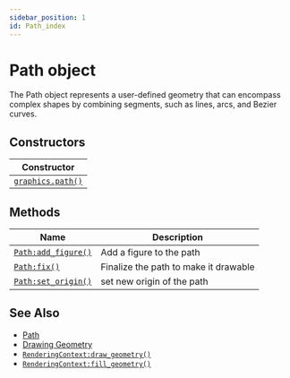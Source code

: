 ```yaml
---
sidebar_position: 1
id: Path_index
---
```


# Path object
The Path object represents a user-defined geometry that can encompass complex shapes by combining segments, such as lines, arcs, and Bezier curves.

## Constructors
|Constructor|
|---|
|[`graphics.path()`](/libs/graphics/graphics_path)

## Methods
|Name|Description|
|-|-|
|[```Path:add_figure()```](/libs/graphics/Path/Path-add_figure)|Add a figure to the path|
|[```Path:fix()```](/libs/graphics/Path/Path-fix)|Finalize the path to make it drawable|
|[```Path:set_origin()```](/libs/graphics/Path/Path-set_origin)|set new origin of the path|

## See Also
- [Path](/guide/graphics#path)
- [Drawing Geometry](/guide/graphics#drawing-geometry)
- [`RenderingContext:draw_geometry()`](/libs/graphics/RenderingContext/RenderingContext-draw_geometry)
- [`RenderingContext:fill_geometry()`](/libs/graphics/RenderingContext/RenderingContext-fill_geometry)
